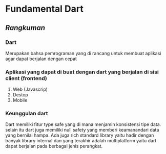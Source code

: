 # Fundamental Dart
## _Rangkuman_

### Dart
Merupakan bahsa pemrograman yang di rancang untuk membuat aplikasi agar dapat berjalan dengan cepat

### Aplikasi yang dapat di buat dengan dart yang berjalan di sisi client (frontend)
1. Web (Javascrip)
2. Destop
3. Mobile

### Keunggulan dart
Dart memiliki fitur type safe yang di mana menjamin konsistensi tipe data. selain itu dart juga memiliki null safety yang memberi keamanandari data yang bernilai hampa. Ada juga rich standard library yaitu hadir dengan banyak library internal dan yang terakhir adalah multiplatform yaitu dart dapat berjalan pada berbagai jenis perangkat.
